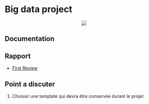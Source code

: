 # Big data project 
<p align="center">
  <img src= https://github.com/julien1941/PI/blob/master/image/covid.gif/>
</p>

## Documentation

## Rapport

- [First Review](https://www.overleaf.com/1492324357bbbzgzpcwmmv)

## Point a discuter 
1. Choissir une template qui devra être conservée durant le projet
